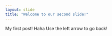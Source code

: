 ```yaml
---
layout: slide
title: "Welcome to our second slide!"
---
```

My first post! Haha
Use the left arrow to go back!
